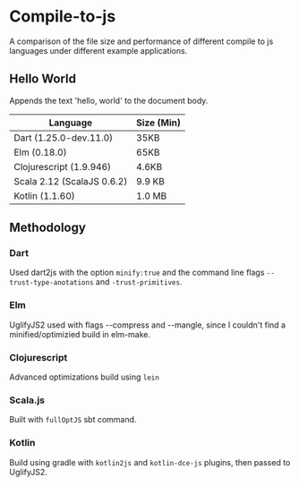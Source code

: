 # Compile-to-js 

A comparison of the file size and performance of different compile to js languages under different example applications.

## Hello World
Appends the text 'hello, world' to the document body.

| Language                  | Size (Min) |
| ------------------------- | ---------- |
| Dart (1.25.0-dev.11.0)    | 35KB       |
| Elm (0.18.0)              | 65KB       |
| Clojurescript (1.9.946)   | 4.6KB      |
| Scala 2.12 (ScalaJS 0.6.2)| 9.9 KB     |
| Kotlin (1.1.60)           | 1.0 MB     |

## Methodology

### Dart
Used dart2js with the option `minify:true` and the command line flags `--trust-type-anotations` and `-trust-primitives`.

### Elm
UglifyJS2 used with flags --compress and --mangle, since I couldn't find a minified/optimizied build in elm-make.

### Clojurescript
Advanced optimizations build using `lein`

### Scala.js
Built with `fullOptJS` sbt command.

### Kotlin
Build using gradle with `kotlin2js` and `kotlin-dce-js` plugins, then passed to UglifyJS2.
